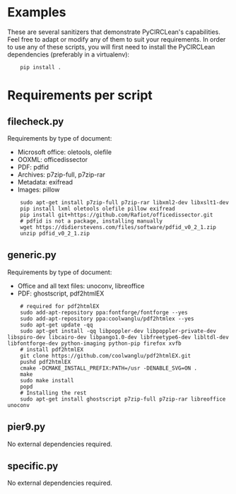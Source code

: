 Examples
========

These are several sanitizers that demonstrate PyCIRCLean's capabilities. Feel free to
adapt or modify any of them to suit your requirements. In order to use any of these scripts,
you will first need to install the PyCIRCLean dependencies (preferably in a virtualenv):

```
    pip install .
```

Requirements per script
=======================

filecheck.py
------------

Requirements by type of document:
* Microsoft office: oletools, olefile
* OOXML: officedissector
* PDF: pdfid
* Archives: p7zip-full, p7zip-rar
* Metadata: exifread
* Images: pillow


```
    sudo apt-get install p7zip-full p7zip-rar libxml2-dev libxslt1-dev
    pip install lxml oletools olefile pillow exifread
    pip install git+https://github.com/Rafiot/officedissector.git
    # pdfid is not a package, installing manually
    wget https://didierstevens.com/files/software/pdfid_v0_2_1.zip
    unzip pdfid_v0_2_1.zip
```

generic.py
----------

Requirements by type of document:
* Office and all text files: unoconv, libreoffice
* PDF: ghostscript, pdf2htmlEX

```
    # required for pdf2htmlEX
    sudo add-apt-repository ppa:fontforge/fontforge --yes
    sudo add-apt-repository ppa:coolwanglu/pdf2htmlex --yes
    sudo apt-get update -qq
    sudo apt-get install -qq libpoppler-dev libpoppler-private-dev libspiro-dev libcairo-dev libpango1.0-dev libfreetype6-dev libltdl-dev libfontforge-dev python-imaging python-pip firefox xvfb
    # install pdf2htmlEX
    git clone https://github.com/coolwanglu/pdf2htmlEX.git
    pushd pdf2htmlEX
    cmake -DCMAKE_INSTALL_PREFIX:PATH=/usr -DENABLE_SVG=ON .
    make
    sudo make install
    popd
    # Installing the rest
    sudo apt-get install ghostscript p7zip-full p7zip-rar libreoffice unoconv
```

pier9.py
--------

No external dependencies required.

specific.py
-----------

No external dependencies required.
